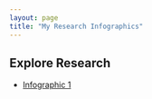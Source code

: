 ```yaml
---
layout: page
title: "My Research Infographics"
---
```


## Explore Research

- [Infographic 1](/paper1/)
